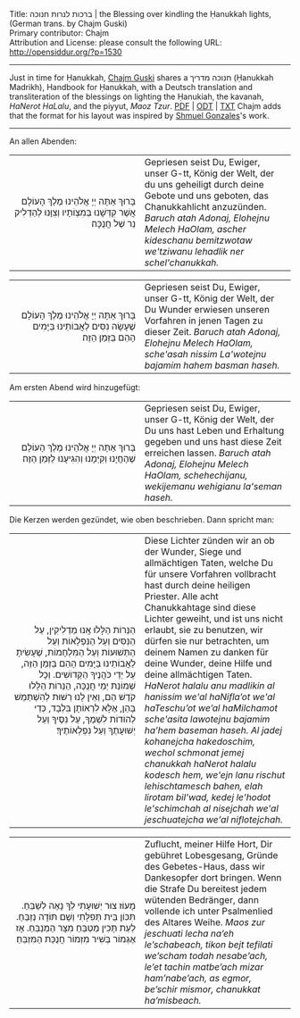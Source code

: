 <html>
<head></head>
<body>
Title: ברכות לנרות חנוכה | the Blessing over kindling the Ḥanukkah lights, (German trans. by Chajm Guski)<br />
Primary contributor: Chajm<br />
Attribution and License: please consult the following URL: <a href="http://opensiddur.org/?p=1530">http://opensiddur.org/?p=1530</a>
<p />
<hr />

Just in time for Ḥanukkah, <a href="http://www.sprachkasse.de/blog/uber/">Chajm Guski</a> shares a <span lang="he">חנוכה מדריך</span> (Ḥanukkah Madrikh), Handbook for Ḥanukkah, with a Deutsch translation and transliteration of the blessings on lighting the Ḥanukiah, the kavanah, <em>HaNerot HaLalu</em>, and the piyyut, <em>Maoz Tzur</em>.
<a class="pdf" href="https://opensiddur.org/wp-content/uploads/2010/11/Ḥanukkah-Madrikh.pdf">PDF</a> | <a class="download" href="https://opensiddur.org/wp-content/uploads/2010/11/Ḥanukkah-Madrikh.odt">ODT</a> | <a class="download" href="https://opensiddur.org/wp-content/uploads/2010/11/Ḥanukkah-Madrikh.txt">TXT</a>
Chajm adds that the format for his layout was inspired by <a href="https://opensiddur.org/2010/08/nusa%e1%b8%a5-ha-ari-a-new-transcription-by-shmuel-gonzales/">Shmuel Gonzales</a>'s work.

<hr />

An allen Abenden:

<table style="margin-left: auto;margin-right: auto;">
<tbody>
<tr>
<td width="46%">
<div style="text-align: right;" class="liturgy"><span lang="he">
בָּרוּךְ אַתָּה יְיָ
אֱלֹהֵינוּ מֶלֶךְ הָעוֹלָם
אֲשֶׁר קִדְּשָׁנוּ בְּמִצְוֹתָיו
וְצִוָּנוּ לְהַדְלִיק נֵר שֶׁל חֲנֻכָּה׃
</span></div></td>
 
<td width="53%"><div class="english">
Gepriesen seist Du, Ewiger, 
unser G-tt, König der Welt, 
der du uns geheiligt durch deine Gebote 
und uns geboten, das Chanukkahlicht anzuzünden.
<em>Baruch atah Adonaj, Elohejnu Melech HaOlam, ascher kideschanu bemitzwotaw we'tziwanu lehadlik ner schel'chanukkah.</em>
</td>
</tr>
</tbody></table>

<table style="margin-left: auto;margin-right: auto;">
<tbody>
<tr>
<td width="46%">
<div style="text-align: right;" class="liturgy"><span lang="he">
בָּרוּךְ אַתָּה יְיָ
אֱלֹהֵינוּ מֶלֶךְ הָעוֹלָם
שֶׁעָשָׂה נִסִּים
לַאֲבוֹתֵינוּ
בַּיָּמִים הָהֵם
בַּזְּמַן הַזֶּה׃
</span></div></td>

<td width="53%"><div class="english">
Gepriesen seist Du, Ewiger, 
unser G-tt, König der Welt, 
der Du Wunder erwiesen unseren Vorfahren in jenen Tagen zu dieser Zeit.
<em>Baruch atah Adonaj, Elohejnu Melech HaOlam, sche'asah nissim La'wotejnu bajamim hahem basman haseh.</em>
</td>
</tr>
</tbody></table>

Am ersten Abend wird hinzugefügt:

<table style="margin-left: auto;margin-right: auto;">
<tbody>
<tr>
<td width="46%">
<div style="text-align: right;" class="liturgy"><span lang="he">
בָּרוּךְ אַתָּה יְיָ
אֱלֹהֵינוּ מֶלֶךְ הָעוֹלָם
שֶׁהֶחֱיָנוּ וְקִיְּמָנוּ
וְהִגִּיעָנוּ לַזְּמַן הַזֶּה׃
</span></div></td>
 
<td width="53%"><div class="english">
Gepriesen seist Du, Ewiger, 
unser G-tt, König der Welt, 
der Du uns hast Leben und Erhaltung gegeben und uns hast diese Zeit erreichen lassen.
<em>Baruch atah Adonaj, Elohejnu Melech HaOlam, schehechijanu, wekijemanu wehigianu la'seman haseh.</em>
</td>
</tr>
</tbody></table>

Die Kerzen werden gezündet, wie oben beschrieben. Dann spricht man:

<table style="margin-left: auto;margin-right: auto;">
<tbody>
<tr>
<td width="46%">
<div style="text-align: right;" class="liturgy"><span lang="he">
הַנֵּרוֹת הַלָּלוּ
אָֽנוּ מַדְלִיקִין,‏
עַל הַנִּסִּים
וְעַל הַנִּפְלָאוֹת
וְעַל הַתְּשׁוּעוֹת
וְעַל הַמִּלְחָמוֹת,‏
שֶׁעָשִׂיתָ לַאֲבוֹתֵינוּ
בַּיָּמִים הָהֵם
בַּזְמַן הַזֶּה,‏
עַל יְדֵי כֹּהֲנֶיךָ
הַקְּדוֹשִׁים.‏
וְכָל שְׁמוֹנַת
יְמֵי חֲנֻכָּה,‏
הַנֵּרוֹת הַלָּלוּ
קֹדֶשׁ הֵם, וְאֵין לָנוּ
רְשׁוּת לְהִשְׁתַּמֵשׁ
בָּהֵן,‏
אֶלָּא לִרְאוֹתָן בִּלְבָד, כְּדֵי לְהוֹדוֹת לִשְׁמֶךָ,‏
עַל נִסֶּיךָ
וְעַל יְשׁוּעָתֶךָ
וְעַל נִפְלְאוֹתֶיךָ׃ 
</span></div></td>
 
<td width="53%"><div class="english">
Diese Lichter zünden wir an ob der Wunder, Siege und allmächtigen Taten, welche Du für unsere Vorfahren vollbracht hast durch deine heiligen Priester. Alle acht Chanukkahtage sind diese Lichter geweiht, und ist uns nicht erlaubt, sie zu benutzen, wir dürfen sie nur betrachten, um deinem Namen zu danken für deine Wunder, deine Hilfe und deine allmächtigen Taten.
<em>HaNerot halalu
anu madlikin
al hanissim
we'al haNifla’ot
we'al haTeschu’ot
we’al haMilchamot sche'asita lawotejnu bajamim ha’hem
baseman haseh.
Al jadej kohanejcha hakedoschim,
wechol schmonat
jemej chanukkah
haNerot halalu
kodesch hem, we'ejn lanu rischut lehischtamesch bahen,
elah lirotam bil'wad, kedej le'hodot le'schimchah al nisejchah we'al jeschuatejcha we'al niflotejchah.</em></td>
</tr>
</tbody></table>

<table style="margin-left: auto;margin-right: auto;">
<tbody>
<tr>
<td width="46%">
<div style="text-align: right;" class="liturgy"><span lang="he">
מָעוֹז צוּר יְשׁוּעָתִי
לְךָ נָאֶה לְשַׁבֵּחַ.‏
תִּכּוֹן בֵּית תְּפִלָּתִי
וְשָׁם תּוֹדָה נְזַבֵּחַ.‏
לְעֵת תָּכִין מַטְבֵּחַ
מִצָּר הַמְנַבֵּחַ.‏
אָז אֶגְמוֹר
בְּשִׁיר מִזְמוֹר
חֲנֻכַּת הַמִּזְבֵּחַ׃ 
</span></div></td>
 
<td width="53%"><div class="english">
Zuflucht, meiner Hilfe Hort, Dir gebühret Lobesgesang,
Gründe des Gebetes-Haus, dass wir Dankesopfer dort bringen.
Wenn die Strafe Du bereitest jedem wütenden Bedränger,
dann vollende ich unter Psalmenlied des Altares Weihe.
<em>Maos zur jeschuati
lecha na’eh le’schabeach,
tikon bejt tefilati
we’scham todah nesabe’ach,
le’et tachin matbe’ach mizar ham’nabe’ach,
as egmor,
be’schir mismor,
chanukkat ha’misbeach.</em>
</td>
</tr>
</tbody></table>
</body>
</html>